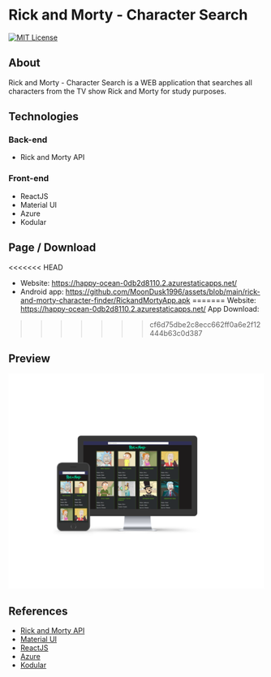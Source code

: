 
# Rick and Morty - Character Search
[![MIT License](https://img.shields.io/badge/License-MIT-green.svg)](https://choosealicense.com/licenses/mit/)

## About
Rick and Morty - Character Search is a WEB application that searches all characters from the TV show Rick and Morty for study purposes.

## Technologies

### Back-end
- Rick and Morty API

### Front-end
- ReactJS
- Material UI
- Azure
- Kodular



## Page / Download
<<<<<<< HEAD
- Website: https://happy-ocean-0db2d8110.2.azurestaticapps.net/
- Android app: https://github.com/MoonDusk1996/assets/blob/main/rick-and-morty-character-finder/RickandMortyApp.apk
=======
Website: https://happy-ocean-0db2d8110.2.azurestaticapps.net/
App Download: 

>>>>>>> cf6d75dbe2c8ecc662ff0a6e2f12444b63c0d387
## Preview
![Rick and Morty - Web app preview](https://github.com/MoonDusk1996/assets/blob/main/rick-and-morty-character-finder/Minimalist-Showcase-Project-Presentation.png)
## References

 - [Rick and Morty API](https://rickandmortyapi.com/)
 - [Material UI](https://mui.com/)
 - [ReactJS]( https://reactjs.org/)
 - [Azure]( https://reactjs.org/)
 - [Kodular]( https://reactjs.org/)


